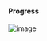 #### Progress

![image](https://github.com/tedchen0001/OSCP-Notes/blob/master/Off_Sec_PG/Pic/UT99/Progress.png)
